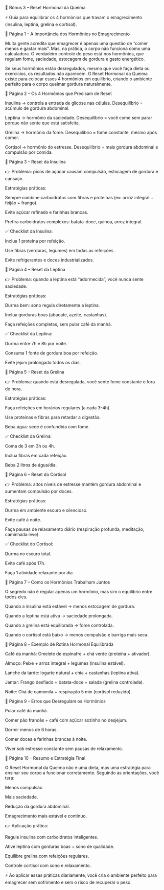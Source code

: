 🎁 Bônus 3 – Reset Hormonal da Queima

⚡ Guia para equilibrar os 4 hormônios que travam o emagrecimento (insulina, leptina, grelina e cortisol).

📄 Página 1 – A Importância dos Hormônios no Emagrecimento

Muita gente acredita que emagrecer é apenas uma questão de “comer menos e gastar mais”. Mas, na prática, o corpo não funciona como uma calculadora.
O verdadeiro controle do peso está nos hormônios, que regulam fome, saciedade, estocagem de gordura e gasto energético.

Se seus hormônios estão desregulados, mesmo que você faça dieta ou exercícios, os resultados não aparecem.
O Reset Hormonal da Queima existe para colocar esses 4 hormônios em equilíbrio, criando o ambiente perfeito para o corpo queimar gordura naturalmente.

📄 Página 2 – Os 4 Hormônios que Precisam de Reset

Insulina → controla a entrada de glicose nas células. Desequilíbrio = acúmulo de gordura abdominal.

Leptina → hormônio da saciedade. Desequilíbrio = você come sem parar porque não sente que está satisfeita.

Grelina → hormônio da fome. Desequilíbrio = fome constante, mesmo após comer.

Cortisol → hormônio do estresse. Desequilíbrio = mais gordura abdominal e compulsão por comida.

📄 Página 3 – Reset da Insulina

👉 Problema: picos de açúcar causam compulsão, estocagem de gordura e cansaço.

Estratégias práticas:

Sempre combine carboidratos com fibras e proteínas (ex: arroz integral + feijão + frango).

Evite açúcar refinado e farinhas brancas.

Prefira carboidratos complexos: batata-doce, quinoa, arroz integral.

✅ Checklist da Insulina:

 Inclua 1 proteína por refeição.

 Use fibras (verduras, legumes) em todas as refeições.

 Evite refrigerantes e doces industrializados.

📄 Página 4 – Reset da Leptina

👉 Problema: quando a leptina está “adormecida”, você nunca sente saciedade.

Estratégias práticas:

Durma bem: sono regula diretamente a leptina.

Inclua gorduras boas (abacate, azeite, castanhas).

Faça refeições completas, sem pular café da manhã.

✅ Checklist da Leptina:

 Durma entre 7h e 8h por noite.

 Consuma 1 fonte de gordura boa por refeição.

 Evite jejum prolongado todos os dias.

📄 Página 5 – Reset da Grelina

👉 Problema: quando está desregulada, você sente fome constante e fora de hora.

Estratégias práticas:

Faça refeições em horários regulares (a cada 3-4h).

Use proteínas e fibras para retardar a digestão.

Beba água: sede é confundida com fome.

✅ Checklist da Grelina:

 Coma de 3 em 3h ou 4h.

 Inclua fibras em cada refeição.

 Beba 2 litros de água/dia.

📄 Página 6 – Reset do Cortisol

👉 Problema: altos níveis de estresse mantêm gordura abdominal e aumentam compulsão por doces.

Estratégias práticas:

Durma em ambiente escuro e silencioso.

Evite café à noite.

Faça pausas de relaxamento diário (respiração profunda, meditação, caminhada leve).

✅ Checklist do Cortisol:

 Durma no escuro total.

 Evite café após 17h.

 Faça 1 atividade relaxante por dia.

📄 Página 7 – Como os Hormônios Trabalham Juntos

O segredo não é regular apenas um hormônio, mas sim o equilíbrio entre todos eles.

Quando a insulina está estável → menos estocagem de gordura.

Quando a leptina está ativa → saciedade prolongada.

Quando a grelina está equilibrada → fome controlada.

Quando o cortisol está baixo → menos compulsão e barriga mais seca.

📄 Página 8 – Exemplo de Rotina Hormonal Equilibrada

Café da manhã: Omelete de espinafre + chá verde (proteína + ativador).

Almoço: Peixe + arroz integral + legumes (insulina estável).

Lanche da tarde: Iogurte natural + chia + castanhas (leptina ativa).

Jantar: Frango desfiado + batata-doce + salada (grelina controlada).

Noite: Chá de camomila + respiração 5 min (cortisol reduzido).

📄 Página 9 – Erros que Desregulam os Hormônios

Pular café da manhã.

Comer pão francês + café com açúcar sozinho no desjejum.

Dormir menos de 6 horas.

Comer doces e farinhas brancas à noite.

Viver sob estresse constante sem pausas de relaxamento.

📄 Página 10 – Resumo e Estratégia Final

O Reset Hormonal da Queima não é uma dieta, mas uma estratégia para ensinar seu corpo a funcionar corretamente.
Seguindo as orientações, você terá:

Menos compulsão.

Mais saciedade.

Redução da gordura abdominal.

Emagrecimento mais estável e contínuo.

👉 Aplicação prática:

Regule insulina com carboidratos inteligentes.

Ative leptina com gorduras boas + sono de qualidade.

Equilibre grelina com refeições regulares.

Controle cortisol com sono e relaxamento.

⚡ Ao aplicar essas práticas diariamente, você cria o ambiente perfeito para emagrecer sem sofrimento e sem o risco de recuperar o peso.